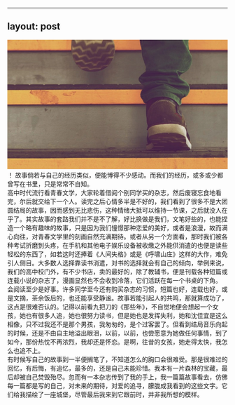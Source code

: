 ﻿ ---
 layout: post
 ---
 <img src="/images/fulls/04.jpg" class="fit image">
  ！
  故事倘若与自己的经历类似，便能博得不少感动。而我们的经历，或多或少都曾写在书里，只是常常不自知。</br>
  高中时代流行看青春文学，大家轮着借阅个别同学买的杂志，然后废寝忘食地看完，尔后就交给下一个人。读完之后心情多半是不好的，我们看到了很多不是大团圆结局的故事，因而感到无比悲伤，这种情绪大抵可以维持一节课，之后就没人在乎了。其实故事的套路我们并不是不了解，好比换做是我们，文笔好些的，也能捏造一个略有趣味的故事，只是因为我们憧憬那种恋爱的美好，或者是浪漫，故而满心向往，对青春文学里的刻画自然充满期待。或者从另一个方面看，那时我们被各种考试折磨到头疼，在手机和其他电子娱乐设备被收缴之外能供消遣的也便是读些轻松的东西了，如若这时还捧着《人间失格》或是《呼啸山庄》这样的大作，难免引人侧目。大多数人选择靠读书消遣，对书的选择就会有自己的倾向，举例来说，我们的高中校门外，有不少书店，卖的最好的，除了教辅书，便是刊载各种短篇或连载小说的杂志了，漫画显然也不会收到冷落，它们活跃在每一个书桌的下角。<br/>
  会阅读至少是好事。许多同学至今还有购买杂志的习惯，短篇也好，连载也好，或是文摘，茶余饭后的，也还能享受静谧。故事若能引起人的共鸣，那就算成功了，这点是很难否认的。记得以前看九把刀的《那些年》，不自觉地便会想起一个女孩，她也有很多人追，她也很努力读书，但是她也是发挥失利，她和沈佳宜是这么相像，只不过我还不是那个男孩，我匆匆的，是个过客罢了。但看到结局音乐向起的时候，还是不由自主地溢出眼泪，以前，以前，也尝愿意为她做任何事情，到了如今，那份热忱不再浓烈，我却还是怀恋。是啊，往昔的女孩，她走得太快，我怎么也追不上。<br/>
  有时候写自己的故事到一半便搁笔了，不知道怎么的胸口会很难受。那是很难过的回忆，有后悔，有追忆，最多的，还是自己未能珍惜。我本有一片森林的宝藏，最后却被自己焚毁殆尽。忽而有一本杂志传到了我的手上，我一篇篇故事看去，仿佛每一篇都是写的自己，对未来的期待，对爱的追寻，朦胧成我看到的这些文字。它们给我描绘了一座城堡，尽管最后我来到它跟前时，并非我所想的模样。